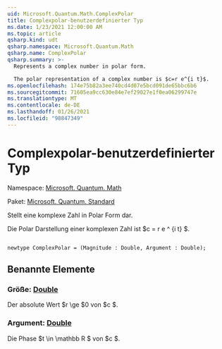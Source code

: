 ```yaml
---
uid: Microsoft.Quantum.Math.ComplexPolar
title: Complexpolar-benutzerdefinierter Typ
ms.date: 1/23/2021 12:00:00 AM
ms.topic: article
qsharp.kind: udt
qsharp.namespace: Microsoft.Quantum.Math
qsharp.name: ComplexPolar
qsharp.summary: >-
  Represents a complex number in polar form.

  The polar representation of a complex number is $c=r e^{i t}$.
ms.openlocfilehash: 174e75b82a3ee740cd4d07e5bcd091de65bbc6b6
ms.sourcegitcommit: 71605ea9cc630e84e7ef29027e1f0ea06299747e
ms.translationtype: MT
ms.contentlocale: de-DE
ms.lasthandoff: 01/26/2021
ms.locfileid: "98847349"
---
```

# <a name="complexpolar-user-defined-type"></a>Complexpolar-benutzerdefinierter Typ

Namespace: [Microsoft. Quantum. Math](xref:Microsoft.Quantum.Math)

Paket: [Microsoft. Quantum. Standard](https://nuget.org/packages/Microsoft.Quantum.Standard)


Stellt eine komplexe Zahl in Polar Form dar.

Die Polar Darstellung einer komplexen Zahl ist $c = r e ^ {i t} $.

```qsharp

newtype ComplexPolar = (Magnitude : Double, Argument : Double);
```



## <a name="named-items"></a>Benannte Elemente

### <a name="magnitude--double"></a>Größe: [Double](xref:microsoft.quantum.lang-ref.double)

Der absolute Wert $r \ge $0 von $c $.
### <a name="argument--double"></a>Argument: [Double](xref:microsoft.quantum.lang-ref.double)

Die Phase $t \in \mathbb R $ von $c $.